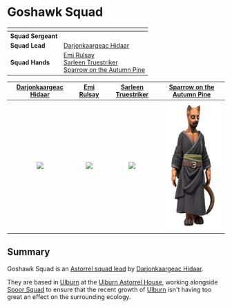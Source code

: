 # Goshawk Squad

| []() | |
| --- | --- |
| **Squad Sergeant** | |
| **Squad Lead** | [Darjonkaargeac Hidaar](../../../../../people/darjonkaargeac-hidaar.md) |
| **Squad Hands** | [Emi Rulsay](../../../../../people/emi-rulsay.md)<br />[Sarleen Truestriker](../../../../../people/sarleen-truestriker.md)<br />[Sparrow on the Autumn Pine](../../../../../people/sparrow-on-the-autumn-pine.md) |

| [Darjonkaargeac Hidaar](../../../../../people/darjonkaargeac-hidaar.md) | [Emi Rulsay](../../../../../people/emi-rulsay.md) | [Sarleen Truestriker](../../../../../people/sarleen-truestriker.md) | [Sparrow on the Autumn Pine](../../../../../people/sparrow-on-the-autumn-pine.md) |
|:---:|:---:|:---:|:---:|
| <img src="../../../../../../images/people/darjonkaargeac-hidaar.png" height="300" /> | <img src="../../../../../../images/people/emi-rulsay.png" height="300" /> | <img src="../../../../../../images/people/sarleen-truestriker.png" height="300" /> | <img src="../../../../../../images/people/sparrow-on-the-autumn-pine.png" height="300" /> |

## Summary

Goshawk Squad is an [Astorrel squad lead](../ranks/3-squad-lead.md) by [Darjonkaargeac Hidaar](../../../../../people/darjonkaargeac-hidaar.md).

They are based in [Ulburn](../../../../../places/villages/ulburn.md) at the [Ulburn Astorrel House](../../../../../places/buildings/goshawk-squad-house.md), working alongside [Spoor Squad](spoor.md) to ensure that the recent growth of [Ulburn](../../../../../places/villages/ulburn.md) isn't having too great an effect on the surrounding ecology.
